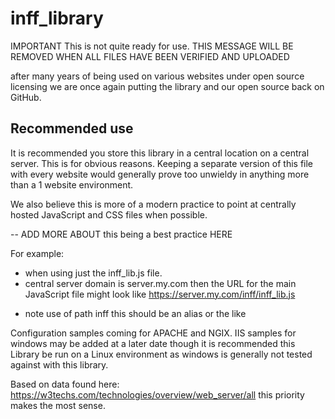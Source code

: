 # inff_library

IMPORTANT This is not quite ready for use. THIS MESSAGE WILL BE REMOVED WHEN ALL FILES HAVE BEEN VERIFIED AND UPLOADED

 after many years of being used on various websites under open source licensing we are once again putting the library and our open source back on GitHub. 

## Recommended use

It is recommended you store this library in a central location on a central server. This is for obvious reasons. Keeping a separate
version of this file with every website would generally prove too unwieldy in anything more than a 1 website environment.

We also believe this is more of a modern practice to point at centrally hosted JavaScript and CSS files when possible.

-- ADD MORE ABOUT this being a best practice HERE

For example: 
 - when using just the inff_lib.js file.
 - central server domain is server.my.com then the URL for the main JavaScript file might look like https://server.my.com/inff/inff_lib.js
 
  * note use of path inff this should be an alias or the like 
  
  Configuration samples coming for APACHE and NGIX.  IIS samples for windows may be added at a later date though it is recommended this
  Library be run on a Linux environment as windows is generally not tested against with this library.

  Based on data found here: https://w3techs.com/technologies/overview/web_server/all this priority makes the most sense.

